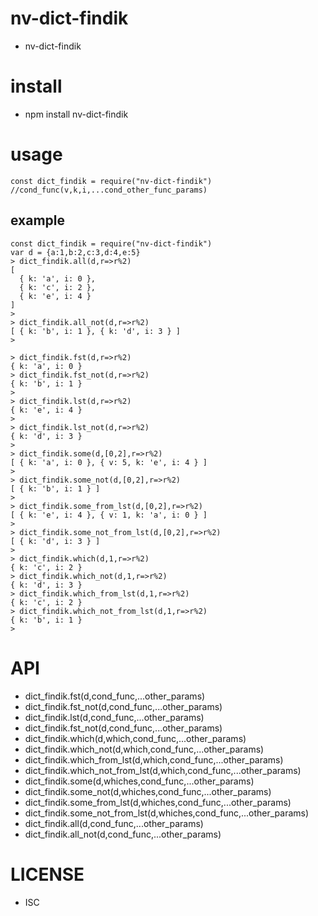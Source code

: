 nv-dict-findik
============
- nv-dict-findik


install
=======
- npm install nv-dict-findik

usage
=====

    const dict_findik = require("nv-dict-findik")
    //cond_func(v,k,i,...cond_other_func_params)


example
-------

    const dict_findik = require("nv-dict-findik")
    var d = {a:1,b:2,c:3,d:4,e:5} 
    > dict_findik.all(d,r=>r%2)
    [
      { k: 'a', i: 0 },
      { k: 'c', i: 2 },
      { k: 'e', i: 4 }
    ]
    >
    > dict_findik.all_not(d,r=>r%2)
    [ { k: 'b', i: 1 }, { k: 'd', i: 3 } ]
    >
    
    > dict_findik.fst(d,r=>r%2)
    { k: 'a', i: 0 }
    > dict_findik.fst_not(d,r=>r%2)
    { k: 'b', i: 1 }
    >
    > dict_findik.lst(d,r=>r%2)
    { k: 'e', i: 4 }
    >
    > dict_findik.lst_not(d,r=>r%2)
    { k: 'd', i: 3 }
    >
    > dict_findik.some(d,[0,2],r=>r%2)
    [ { k: 'a', i: 0 }, { v: 5, k: 'e', i: 4 } ]
    >
    > dict_findik.some_not(d,[0,2],r=>r%2)
    [ { k: 'b', i: 1 } ]
    >
    > dict_findik.some_from_lst(d,[0,2],r=>r%2)
    [ { k: 'e', i: 4 }, { v: 1, k: 'a', i: 0 } ]
    >
    > dict_findik.some_not_from_lst(d,[0,2],r=>r%2)
    [ { k: 'd', i: 3 } ]
    >
    > dict_findik.which(d,1,r=>r%2)
    { k: 'c', i: 2 }
    > dict_findik.which_not(d,1,r=>r%2)
    { k: 'd', i: 3 }
    > dict_findik.which_from_lst(d,1,r=>r%2)
    { k: 'c', i: 2 }
    > dict_findik.which_not_from_lst(d,1,r=>r%2)
    { k: 'b', i: 1 }
    >


API
====

- dict\_findik.fst(d,cond\_func,...other\_params)
- dict\_findik.fst\_not(d,cond\_func,...other\_params)
- dict\_findik.lst(d,cond\_func,...other\_params)
- dict\_findik.fst\_not(d,cond\_func,...other\_params)
- dict\_findik.which(d,which,cond\_func,...other\_params)
- dict\_findik.which\_not(d,which,cond\_func,...other\_params)
- dict\_findik.which\_from\_lst(d,which,cond\_func,...other\_params)
- dict\_findik.which\_not\_from\_lst(d,which,cond\_func,...other\_params)
- dict\_findik.some(d,whiches,cond\_func,...other\_params)
- dict\_findik.some\_not(d,whiches,cond\_func,...other\_params)
- dict\_findik.some\_from\_lst(d,whiches,cond\_func,...other\_params)
- dict\_findik.some\_not\_from\_lst(d,whiches,cond\_func,...other\_params)
- dict\_findik.all(d,cond\_func,...other\_params)
- dict\_findik.all\_not(d,cond\_func,...other\_params)



LICENSE
=======
- ISC

